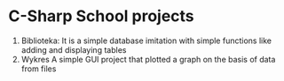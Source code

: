 # C-Sharp School projects


1) Biblioteka:
It is a simple database imitation with simple functions like adding and displaying tables
2) Wykres
A simple GUI project that plotted a graph on the basis of data from files
